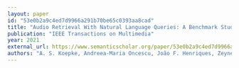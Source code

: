 ```yaml
---
layout: paper
id: "53e0b2a9c4ed7d9966a291b70be65c0393aa8cad"
title: "Audio Retrieval With Natural Language Queries: A Benchmark Study"
publication: "IEEE Transactions on Multimedia"
year: 2021
external_url: https://www.semanticscholar.org/paper/53e0b2a9c4ed7d9966a291b70be65c0393aa8cad
authors: "A. S. Koepke, Andreea-Maria Oncescu, João F. Henriques, Zeynep Akata, Samuel Albanie"
---
```

